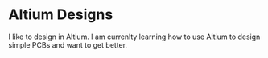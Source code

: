 # Altium Designs

I like to design in Altium. I am currenlty learning how to use Altium to design simple PCBs and want to get better.
